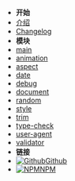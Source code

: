 - **开始**
- [介绍](/)
- [Changelog](/CHANGELOG)
- **模块**
- [main](/main)
- [animation](/animation)
- [aspect](/aspect)
- [date](/date)
- [debug](/debug)
- [document](/document)
- [random](/random)
- [style](/style)
- [trim](/trim)
- [type-check](/type-check)
- [user-agent](/user-agent)
- [validator](/validator)
- **链接**
- [![Github](https://icongram.jgog.in/simple/github.svg?color=808080&size=16)Github](https://github.com/fatesigner/utils)
- [![NPM](https://icongram.jgog.in/simple/npm.svg?colored&size=16)NPM](https://npmjs.com/package/@fatesigner/utils)
